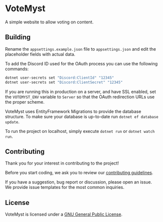 # VoteMyst

A simple website to allow voting on content.

## Building

Rename the `appsettings.example.json` file to `appsettings.json` and edit the placeholder fields with actual data.

To add the Discord ID used for the OAuth process you can use the following commands:

```sh
dotnet user-secrets set "Discord:ClientId" "12345"
dotnet user-secrets set "Discord:ClientSecret" "12345"
```

If you are running this in production on a server, and have SSL enabled, set the `VOTEMYST_ENV` variable to `Server` so that the OAuth redirection URLs use the proper scheme.

VoteMyst uses EntityFramework Migrations to provide the database structure. To make sure your database is up-to-date run `dotnet ef database update`.

To run the project on localhost, simply execute `dotnet run` or `dotnet watch run`.

## Contributing

Thank you for your interest in contributing to the project!

Before you start coding, we ask you to review our [contributing guidelines](./.github/CONTRIBUTING.md).

If you have a suggestion, bug report or discussion, please open an issue. We provide issue templates for the most common inquiries.

## License

VoteMyst is licensed under a [GNU General Public License](./LICENSE).
